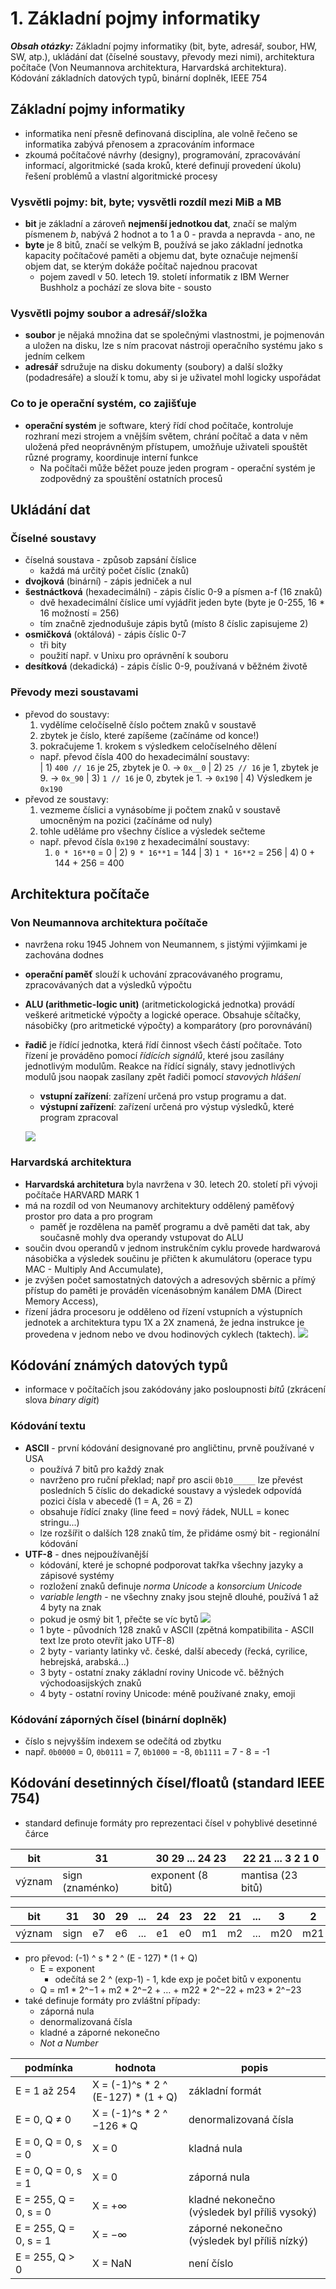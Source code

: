 # 1. Základní pojmy informatiky

***Obsah otázky:*** Základní pojmy informatiky (bit, byte, adresář, soubor, HW, SW, atp.), ukládání dat (číselné soustavy, převody  mezi nimi), architektura počítače (Von Neumannova architektura, Harvardská architektura). Kódování základních  datových typů, binární doplněk, IEEE 754

## Základní pojmy informatiky
- informatika není přesně definovaná disciplína, ale volně řečeno se informatika zabývá přenosem a zpracováním informace
- zkoumá počítačové návrhy (designy), programování, zpracovávání informací, algoritmické (sada kroků, které definují provedení úkolu) řešení problémů a vlastní algoritmické procesy

### Vysvětli pojmy: bit, byte; vysvětli rozdíl mezi MiB a MB
- **bit** je základní a zároveň **nejmenší jednotkou dat**, značí se malým písmenem *b*, nabývá 2 hodnot a to 1 a 0 - pravda a nepravda - ano, ne
- **byte** je 8 bitů, značí se velkým B, používá se jako základní jednotka kapacity počítačové paměti a objemu dat, byte označuje nejmenší objem dat, se kterým dokáže počítač najednou pracovat
  - pojem zavedl v 50. letech 19. století informatik z IBM Werner Bushholz a pochází ze slova bite - sousto

### Vysvětli pojmy soubor a adresář/složka
- **soubor** je nějaká množina dat se společnými vlastnostmi, je pojmenován a uložen na disku, lze s ním pracovat nástroji operačního systému jako s jedním celkem
- **adresář** sdružuje na disku dokumenty (soubory) a další složky (podadresáře) a slouží k tomu, aby si je uživatel mohl logicky uspořádat

### Co to je operační systém, co zajišťuje
- **operační systém** je software, který řídí chod počítače, kontroluje rozhraní mezi strojem a vnějším světem, chrání počítač a data v něm uložená před neoprávněným přístupem, umožňuje uživateli spouštět různé programy, koordinuje interní funkce
  - Na počítači může běžet pouze jeden program - operační systém je zodpovědný za spouštění ostatních procesů

## Ukládání dat
### Číselné soustavy
- číselná soustava - způsob zapsání číslice
  - každá má určitý počet číslic (znaků)
- **dvojková** (binární) - zápis jedniček a nul
- **šestnáctková** (hexadecimální) - zápis číslic 0-9 a písmen a-f (16 znaků)
  - dvě hexadecimální číslice umí vyjádřit jeden byte (byte je 0-255, 16 * 16 možností = 256)
  - tím značně zjednodušuje zápis bytů (místo 8 číslic zapisujeme 2)
- **osmičková** (oktálová) - zápis číslic 0-7
  - tři bity
  - použití např. v Unixu pro oprávnění k souboru
- **desítková** (dekadická) - zápis číslic 0-9, používaná v běžném životě 

### Převody mezi soustavami
- převod do soustavy:
  1) vydělíme celočíselně číslo počtem znaků v soustavě
  2) zbytek je číslo, které zapíšeme (začínáme od konce!)
  3) pokračujeme 1. krokem s výsledkem celočíselného dělení
  - např. převod čísla 400 do hexadecimální soustavy:  
| 1) `400 // 16` je 25, zbytek je 0. -> `0x__0`
| 2) `25 // 16` je 1, zbytek je 9. -> `0x_90`
| 3) `1 // 16` je 0, zbytek je 1. -> `0x190`
| 4) Výsledkem je `0x190`
- převod ze soustavy:
  1) vezmeme číslici a vynásobíme ji počtem znaků v soustavě umocněným na pozici (začínáme od nuly)
  2) tohle uděláme pro všechny číslice a výsledek sečteme
  - např. převod čísla `0x190` z hexadecimální soustavy:
    1) `0 * 16**0` = 0
| 2) `9 * 16**1` = 144
| 3) `1 * 16**2` = 256
| 4) 0 + 144 + 256 = 400

## Architektura počítače
### Von Neumannova architektura počítače
- navržena roku 1945 Johnem von Neumannem, s jistými výjimkami je zachována dodnes
- **operační paměť** slouží k uchování zpracovávaného programu, zpracovávaných dat a výsledků výpočtu
- **ALU (arithmetic-logic unit)** (aritmetickologická jednotka) provádí veškeré aritmetické výpočty a logické operace. Obsahuje sčítačky, násobičky (pro aritmetické výpočty) a komparátory (pro porovnávání)
- **řadič** je řídící jednotka, která řídí činnost všech částí počítače. Toto řízení je prováděno pomocí *řídících signálů*, které jsou zasílány jednotlivým modulům. Reakce na řídící signály, stavy jednotlivých modulů jsou naopak zasílany zpět řadiči pomocí *stavových hlášení*
  - **vstupní zařízení**: zařízení určená pro vstup programu a dat.
  - **výstupní zařízení**: zařízení určená pro výstup výsledků, které program zpracoval

  ![](res/01_Neumann.png)

### Harvardská architektura
- **Harvardská architetura** byla navržena v 30. letech 20. století při vývoji počítače HARVARD MARK 1 
- má na rozdíl od von Neumanovy architektury oddělený paměťový prostor pro data a pro program
  - paměť je rozdělena na paměť programu a dvě paměti dat tak, aby současně mohly dva operandy vstupovat do ALU
- součin dvou operandů v jednom instrukčním cyklu provede hardwarová násobička a výsledek součinu je přičten k akumulátoru (operace typu MAC - Multiply And Accumulate),
- je zvýšen počet samostatných datových a adresových sběrnic a přímý přístup do paměti je prováděn vícenásobným kanálem DMA (Direct Memory Access),
- řízení jádra procesoru je odděleno od řízení vstupních a výstupních jednotek a architektura typu 1X a 2X znamená, že jedna instrukce je provedena v jednom nebo ve dvou hodinových cyklech (taktech).
  ![](res/01_Hardvard.png)

## Kódování známých datových typů
- informace v počítačích jsou zakódovány jako posloupnosti *bitů* (zkrácení slova *binary digit*)

### Kódování textu
- **ASCII** - první kódování designované pro angličtinu, prvně používané v USA
  - používá 7 bitů pro každý znak
  - navrženo pro ruční překlad; např pro ascii `0b10_____` lze převést posledních 5 číslic do dekadické soustavy a výsledek odpovídá pozici čísla v abecedě (1 = A, 26 = Z)
  - obsahuje řídící znaky (line feed = nový řádek, NULL = konec stringu...)
  - lze rozšířit o dalších 128 znaků tím, že přidáme osmý bit - regionální kódování
- **UTF-8** - dnes nejpoužívanější
  - kódování, které je schopné podporovat takřka všechny jazyky a zápisové systémy 
  - rozložení znaků definuje *norma Unicode* a *konsorcium Unicode* 
  - *variable length* - ne všechny znaky jsou stejně dlouhé, používá 1 až 4 byty na znak
  - pokud je osmý bit 1, přečte se víc bytů 
  ![](res/01_UTF8.png)
  - 1 byte - původních 128 znaků v ASCII (zpětná kompatibilita - ASCII text lze proto otevřít jako UTF-8)
  - 2 byty - varianty latinky vč. české, další abecedy (řecká, cyrilice, hebrejská, arabská...) 
  - 3 byty - ostatní znaky základní roviny Unicode vč. běžných východoasijských znaků
  - 4 byty - ostatní roviny Unicode: méně používané znaky, emoji

### Kódování záporných čísel (binární doplněk)
- číslo s nejvyšším indexem se odečítá od zbytku
- např. `0b0000` = 0, `0b0111` = 7, `0b1000` = -8, `0b1111` = 7 - 8 = -1

## Kódování desetinných čísel/floatů (standard IEEE 754)
- standard definuje formáty pro reprezentaci čísel v pohyblivé desetinné čárce

| bit | 31 | 30 29 ... 24 23 | 22 21 ... 3 2 1 0 |
| ------ | --------------- | ----------------- | ----------------- |
| význam | sign (znaménko) | exponent (8 bitů) | mantisa (23 bitů) |

| bit | 31 | 30 | 29 | ... | 24 | 23 | 22 | 21 | ... | 3 | 2 | 1 | 0 |
| ------ | ---- | -- | -- | --- | -- | -- | -- | -- | --- | --- | --- | --- | --- |
| význam | sign | e7 | e6 | ... | e1 | e0 | m1 | m2 | ... | m20 | m21 | m22 | m23 |

  - pro převod: (-1) ^ s * 2 ^ (E - 127) * (1 + Q)
    - E = exponent
      - odečítá se 2 ^ (exp-1) - 1, kde exp je počet bitů v exponentu
    - Q = m1 * 2^−1 + m2 * 2^−2 + … + m22 * 2^−22 + m23 * 2^−23
  - také definuje formáty pro zvláštní případy:
    - záporná nula
    - denormalizovaná čísla
    - kladné a záporné nekonečno
    - *Not a Number* 

| podmínka | hodnota | popis |
| --- | --- | --- |
| E = 1 až 254 | X = (-1)^s * 2 ^ (E-127) * (1 + Q) | základní formát |
| E = 0, Q ≠ 0 | X = (-1)^s * 2 ^ −126 * Q | denormalizovaná čísla |
| E = 0, Q = 0, s = 0 | X = 0 | kladná nula |
| E = 0, Q = 0, s = 1 | X = 0 | záporná nula |
| E = 255, Q = 0, s = 0 | X = +∞ | kladné nekonečno (výsledek byl příliš vysoký) |
| E = 255, Q = 0, s = 1 | X = −∞ | záporné nekonečno (výsledek byl příliš nízký) |
| E = 255, Q > 0 | X = NaN | není číslo  |